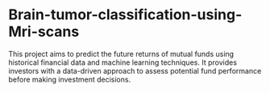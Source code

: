 # Brain-tumor-classification-using-Mri-scans
This project aims to predict the future returns of mutual funds using historical financial data and machine learning techniques. It provides investors with a data-driven approach to assess potential fund performance before making investment decisions.
